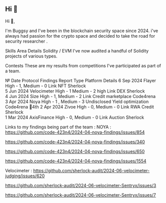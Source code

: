 ## Hi 👋
Hi 👋,

I'm Buggsy and I've been in the blockchain security space since 2024. i've always had passion for the crypto space and decided to take the road for security researcher .



Skills
Area	Details
Solidity / EVM	I've now audited a handful of Solidity projects of various types. 

Contests
These are my results from competitions I've participated as part of a team.

№	Date	Protocol	Findings	Report	Type	Platform	Details	
6	Sep 2024	Flayer	High - 1, Medium - 0	Link	NFT	Sherlock	
5	Jun 2024	Velocimeter	High - 1 Medium - 2 high	Link	DEX	Sherlock	
4	Jun 2024	Size	High - 1, Medium - 2	Link	Credit marketplace	Code4rena	
3	Apr 2024	Noya	High - 1 , Medium - 3	Undisclosed	Yield optimization	Code4rena	🏅4th
2	Apr 2024	Zivoe	High - 0, Medium - 0	Link	RWA Credit	Sherlock	
1	Mar 2024	AxisFinance	High - 0, Medium - 0	Link	Auction	Sherlock	

Links to my findings being part of the team :
NOYA :
https://github.com/code-423n4/2024-04-noya-findings/issues/854 

https://github.com/code-423n4/2024-04-noya-findings/issues/340

https://github.com/code-423n4/2024-04-noya-findings/issues/650 

https://github.com/code-423n4/2024-04-noya-findings/issues/1554 

Velocimeter :
https://github.com/sherlock-audit/2024-06-velocimeter-judging/issues/620 

https://github.com/sherlock-audit/2024-06-velocimeter-Sentryx/issues/3 

https://github.com/sherlock-audit/2024-06-velocimeter-Sentryx/issues/7
